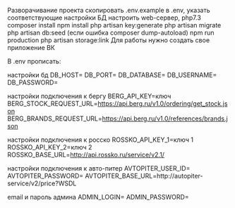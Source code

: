 Разворачивание проекта
скопировать .env.example в .env, указать соответствующие настройки БД
настроить web-сервер, php7.3
composer install
npm install
php artisan key:generate
php artisan migrate
php artisan db:seed (если ошибка composer dump-autoload)
npm run production
php artisan storage:link
Для работы нужно создать свое приложение ВК

В .env прописать:

настройки бд
DB_HOST=
DB_PORT=
DB_DATABASE=
DB_USERNAME=
DB_PASSWORD=

настройки подключения к бергу
BERG_API_KEY=ключ
BERG_STOCK_REQUEST_URL=https://api.berg.ru/v1.0/ordering/get_stock.json
BERG_BRANDS_REQUEST_URL=https://api.berg.ru/v1.0/references/brands.json

настройки подключения к росско
ROSSKO_API_KEY_1=ключ 1
ROSSKO_API_KEY_2=ключ 2
ROSSKO_BASE_URL=http://api.rossko.ru/service/v2.1/

настройки подключения к авто-питер
AVTOPITER_USER_ID=
AVTOPITER_PASSWORD=
AVTOPITER_BASE_URL=http://autopiter-service/v2/price?WSDL

email и пароль админа
ADMIN_LOGIN=
ADMIN_PASSWORD=
